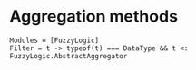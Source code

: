 # Aggregation methods

```@autodocs
Modules = [FuzzyLogic]
Filter = t -> typeof(t) === DataType && t <: FuzzyLogic.AbstractAggregator
```